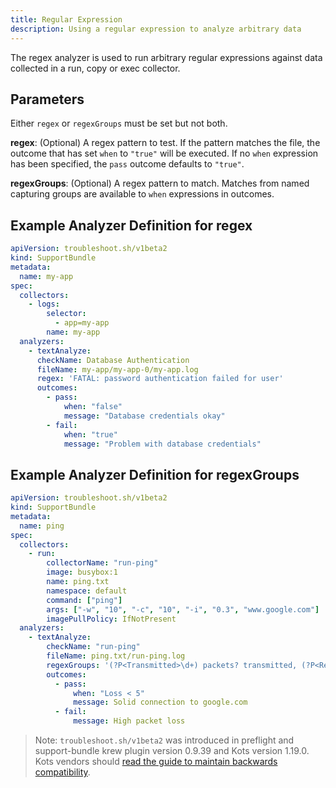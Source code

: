 ```yaml
---
title: Regular Expression
description: Using a regular expression to analyze arbitrary data
---
```


The regex analyzer is used to run arbitrary regular expressions against data collected in a run, copy or exec collector.

## Parameters

Either `regex` or `regexGroups` must be set but not both.

**regex**: (Optional) A regex pattern to test. If the pattern matches the file, the outcome that has set `when` to `"true"` will be executed. If no `when` expression has been specified, the `pass` outcome defaults to `"true"`.

**regexGroups**: (Optional)  A regex pattern to match. Matches from named capturing groups are available to `when` expressions in outcomes.

## Example Analyzer Definition for regex

```yaml
apiVersion: troubleshoot.sh/v1beta2
kind: SupportBundle
metadata:
  name: my-app
spec:
  collectors:
    - logs:
        selector:
          - app=my-app
        name: my-app
  analyzers:
    - textAnalyze:
      checkName: Database Authentication
      fileName: my-app/my-app-0/my-app.log
      regex: 'FATAL: password authentication failed for user'
      outcomes:
        - pass:
            when: "false"
            message: "Database credentials okay"
        - fail:
            when: "true"
            message: "Problem with database credentials"
```

## Example Analyzer Definition for regexGroups

```yaml
apiVersion: troubleshoot.sh/v1beta2
kind: SupportBundle
metadata:
  name: ping
spec:
  collectors:
    - run:
        collectorName: "run-ping"
        image: busybox:1
        name: ping.txt
        namespace: default
        command: ["ping"]
        args: ["-w", "10", "-c", "10", "-i", "0.3", "www.google.com"]
        imagePullPolicy: IfNotPresent
  analyzers:
    - textAnalyze:
        checkName: "run-ping"
        fileName: ping.txt/run-ping.log
        regexGroups: '(?P<Transmitted>\d+) packets? transmitted, (?P<Received>\d+) packets? received, (?P<Loss>\d+)(\.\d+)?% packet loss'
        outcomes:
          - pass:
              when: "Loss < 5"
              message: Solid connection to google.com
          - fail:
              message: High packet loss
```

> Note: `troubleshoot.sh/v1beta2` was introduced in preflight and support-bundle krew plugin version 0.9.39 and Kots version 1.19.0. Kots vendors should [read the guide to maintain backwards compatibility](/v1beta2/).

